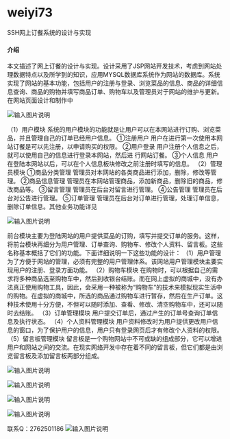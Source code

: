 # weiyi73
SSH网上订餐系统的设计与实现

#### 介绍
本文描述了网上订餐的设计与实现。设计采用了JSP网站开发技术，考虑到网站处理数据特点以及所学到的知识，应用MYSQL数据库系统作为网站的数据库。系统实现了网站的基本功能，包括用户的注册与登录、浏览菜品的信息、商品的详细信息查询、商品的购物并填写商品订单、购物车以及管理员对于网站的维护与更新。在网站页面设计和制作中

![输入图片说明](https://images.gitee.com/uploads/images/2020/1130/225804_f6e6be2b_4865385.png "屏幕截图.png")

（1）用户模块
系统的用户模块的功能就是让用户可以在本网站进行订购、浏览菜品，并且管理自己的订单已经用户信息。
①注册用户
用户在进行第一次使用本网站订餐是可以先注册，以申请购买的权限。
②用户登录
用户注册个人信息之后，就可以使用自己的信息进行登录本网站，然后进
行网站订餐。
③个人信息
用户在登陆本网站以后，可以在个人信息板块修改之前注册时填写的信息。
（2）管理员模块
①商品分类管理
管理员对本网站的各类商品进行添加，删除，修改等管理。
②商品信息管理
管理员在本网站管理商品，添加新商品，删除旧的商品，修改商品等。
③留言管理
管理员在后台对留言进行管理。
④公告管理
管理员在后台对公告进行管理。
⑤订单管理
管理员在后台对订单进行管理，处理订单信息，删除订单信息。其他业务功能详见

![输入图片说明](https://images.gitee.com/uploads/images/2020/1130/225824_2af7cdd7_4865385.png "屏幕截图.png")

前台模块主要为登陆网站的用户提供菜品的订购，填写并提交订单的服务。这样，将前台模块再细分为用户管理、订单查询、购物车、修改个人资料、留言板。这些名称基本概括了它们的功能。下面详细说明一下这些功能的设计：
（1）用户管理
为了方便于网站的管理，必须有完整的用户管理体系。该网站用户管理模块主要实现用户的注册、登录方面功能。
（2）购物车模块
在购物时，可以根据自己的需求将多种商品选至购物车中，然后到收银台结账。而在网上虚拟的商城中，没有办法真正使用购物工具，因此，会采用一种被称为“购物车”的技术来模拟现实生活中的购物。在虚拟的商城中，所选的商品通过购物车进行暂存，然后在生产订单。这种技术使用十分方便，不但可以随时添加、查看、修改、清空购物车中，还可以随时去结账。
（3）订单管理模块
用户提交订单后，通过产生的订单号查询订单信息及执行状态。
（4）个人资料管理模块
用户资料修改时为用户提供更改用户信息的窗口，为了保护用户的信息，用户只有登录网页后才有修改个人资料的权限。
（5）留言板管理模块
留言板是一个购物网站中不可或缺的组成部分，它可以增进用户和网站之间的交流。在现实网络开发中存在着不同的留言板，但它们都是由浏览留言板及添加留言板两部分组成。

![输入图片说明](https://images.gitee.com/uploads/images/2020/1130/225854_c8f129b5_4865385.png "屏幕截图.png")

![输入图片说明](https://images.gitee.com/uploads/images/2020/1130/225900_2faccd81_4865385.png "屏幕截图.png")

![输入图片说明](https://images.gitee.com/uploads/images/2020/1130/225907_73add4e8_4865385.png "屏幕截图.png")

![输入图片说明](https://images.gitee.com/uploads/images/2020/1130/225913_f10473b9_4865385.png "屏幕截图.png")


联系Q：2762501186
![输入图片说明](https://images.gitee.com/uploads/images/2020/1119/003728_cd598bb9_4865385.jpeg "微信.jpg")


